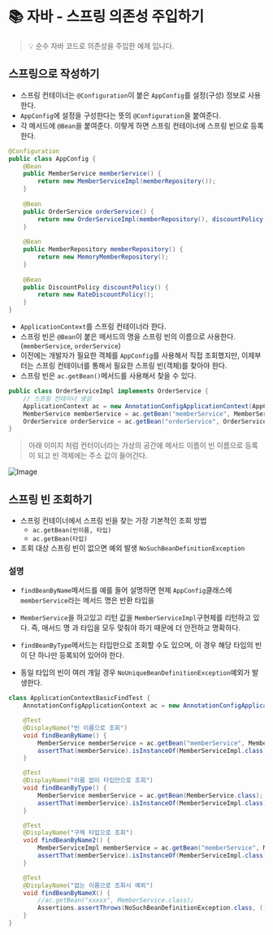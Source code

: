# 📚 자바 - 스프링 의존성 주입하기

> 💡 순수 자바 코드로 의존성을 주입한 예제 입니다. <br>

## 스프링으로 작성하기
* 스프링 컨테이너는 `@Configuration`이 붙은 `AppConfig`를 설정(구성) 정보로 사용한다.
* `AppConfig`에 설정을 구성한다는 뜻의 `@Configuration`을 붙여준다. 
* 각 메서드에 `@Bean`을 붙여준다. 이렇게 하면 스프링 컨테이너에 스프링 빈으로 등록한다.

```java
@Configuration
public class AppConfig {
    @Bean
    public MemberService memberService() {
        return new MemberServiceImpl(memberRepository());
    }
    
    @Bean
    public OrderService orderService() {
        return new OrderServiceImpl(memberRepository(), discountPolicy());
    }
    
    @Bean
    public MemberRepository memberRepository() {
        return new MemoryMemberRepository();
    }
    
    @Bean
    public DiscountPolicy discountPolicy() {
        return new RateDiscountPolicy();
    }
}
```
* `ApplicationContext`를 스프링 컨테이너라 한다.
* 스프링 빈은 `@Bean`이 붙은 메서드의 명을 스프링 빈의 이름으로 사용한다. (`memberService`, `orderService`)
* 이전에는 개발자가 필요한 객체를 `AppConfig`를 사용해서 직접 조회했지만, 이제부터는 스프링 컨테이너를 통해서 필요한 스프링 빈(객체)를 찾아야 한다. 
* 스프링 빈은 `ac.getBean()`메서드를 사용해서 찾을 수 있다.
```java
public class OrderServiceImpl implements OrderService {
    // 스프링 컨테이너 생성 
    ApplicationContext ac = new AnnotationConfigApplicationContext(AppConfig.class);
    MemberService memberService = ac.getBean("memberService", MemberService.class);
    OrderService orderService = ac.getBean("orderService", OrderService.class);
}
```

> 아래 이미지 처럼 컨터이너라는 가상의 공간에 메서드 이름이 빈 이름으로 등록이 되고 빈 객체에는 주소 값이 들어간다.

![Image](https://github.com/user-attachments/assets/f06c157d-1bb8-42b3-a4ad-734cffd36e06)


## 스프링 빈 조회하기 

* 스프링 컨테이너에서 스프링 빈을 찾는 가장 기본적인 조회 방법
    * `ac.getBean(빈이름, 타입)`
    * `ac.getBean(타입)`
* 조회 대상 스프링 빈이 없으면 예외 발생 `NoSuchBeanDefinitionException`

### 설명
* `findBeanByName`메서드를 예를 들어 설명하면 현제 `AppConfig`클래스에 `memberService`라는 메서드 명은 반환 타입을 
* `MemberService`을 하고있고 리턴 값을 `MemberServiceImpl`구현체를 리턴하고 있다. 즉, 매서드 명 과 타입을 모두 맞춰야 하기 때문에 더 안전하고 명확하다.

* `findBeanByType`메서드는 타입만으로 조회할 수도 있으며, 이 경우 해당 타입의 빈이 단 하나만 등록되어 있어야 한다.
* 동일 타입의 빈이 여러 개일 경우 `NoUniqueBeanDefinitionException`예외가 발생한다.

```java
class ApplicationContextBasicFindTest {
    AnnotationConfigApplicationContext ac = new AnnotationConfigApplicationContext(AppConfig.class);

    @Test
    @DisplayName("빈 이름으로 조회")
    void findBeanByName() {
        MemberService memberService = ac.getBean("memberService", MemberService.class);
        assertThat(memberService).isInstanceOf(MemberServiceImpl.class);
    }

    @Test
    @DisplayName("이름 없이 타입만으로 조회")
    void findBeanByType() {
        MemberService memberService = ac.getBean(MemberService.class);
        assertThat(memberService).isInstanceOf(MemberServiceImpl.class);
    }

    @Test
    @DisplayName("구체 타입으로 조회")
    void findBeanByName2() {
        MemberServiceImpl memberService = ac.getBean("memberService", MemberServiceImpl.class);
        assertThat(memberService).isInstanceOf(MemberServiceImpl.class);
    }

    @Test
    @DisplayName("없는 이름으로 조회시 예외")
    void findBeanByNameX() {
        //ac.getBean("xxxxx", MemberService.class);
        Assertions.assertThrows(NoSuchBeanDefinitionException.class, () -> ac.getBean("xxxxx", MemberService.class));
    }
}
```

